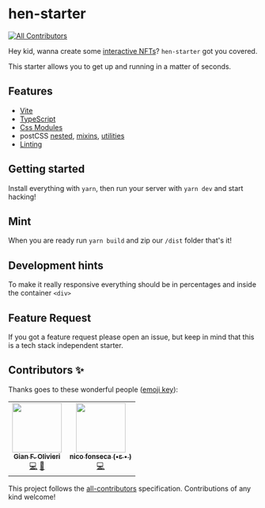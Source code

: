 # hen-starter
<!-- ALL-CONTRIBUTORS-BADGE:START - Do not remove or modify this section -->
[![All Contributors](https://img.shields.io/badge/all_contributors-1-orange.svg?style=flat-square)](#contributors-)
<!-- ALL-CONTRIBUTORS-BADGE:END -->

Hey kid, wanna create some [interactive NFTs](https://github.com/hicetnunc2000/hicetnunc/wiki/Interactive-OBJKTs)? `hen-starter` got you covered.

This starter allows you to get up and running in a matter of seconds.

## Features

- [Vite](https://vitejs.dev/)
- [TypeScript](https://github.com/Microsoft/TypeScript)
- [Css Modules](https://github.com/css-modules/css-modules)
- postCSS [nested](https://github.com/postcss/postcss-nested), [mixins](https://github.com/postcss/postcss-mixins), [utilities](https://github.com/ismamz/postcss-utilities)
- [Linting](https://eslint.org/)

## Getting started

Install everything with `yarn`, then run your server with `yarn dev` and start hacking!

## Mint

When you are ready run `yarn build` and zip our `/dist` folder
that's it!


## Development hints

To make it really responsive everything should be in percentages and inside the container `<div>`

## Feature Request

If you got a feature request please open an issue, but keep in mind that this is a tech stack independent starter.


## Contributors ✨

Thanks goes to these wonderful people ([emoji key](https://allcontributors.org/docs/en/emoji-key)):

<!-- ALL-CONTRIBUTORS-LIST:START - Do not remove or modify this section -->
<!-- prettier-ignore-start -->
<!-- markdownlint-disable -->
<table>
  <tr>
    <td align="center"><a href="http://giank.us"><img src="https://avatars.githubusercontent.com/u/1309885?v=4?s=100" width="100px;" alt=""/><br /><sub><b>Gian F. Olivieri</b></sub></a><br /><a href="https://github.com/gianko/hen-starter/commits?author=gianko" title="Code">💻</a> <a href="https://github.com/gianko/hen-starter/commits?author=gianko" title="Documentation">📖</a></td>    
    <td align="center"><a href="https://dribbble.com/nicofonseca"><img src="https://avatars.githubusercontent.com/u/12025749?v=4?s=100" width="100px;" alt=""/><br /><sub><b>nico fonseca (•ε • )</b></sub></a><br /><a href="https://github.com/gianko/hen-starter/commits?author=nicofonseca" title="Code">💻</a></td>
  </tr>
</table>

<!-- markdownlint-restore -->
<!-- prettier-ignore-end -->

<!-- ALL-CONTRIBUTORS-LIST:END -->

This project follows the [all-contributors](https://github.com/all-contributors/all-contributors) specification. Contributions of any kind welcome!
